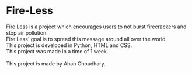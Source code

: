 # Fire-Less
Fire Less is a project which encourages users to not burst firecrackers and stop air pollution.<br />
Fire Less' goal is to spread this message around all over the world.<br />
This project is developed in Python, HTML and CSS.<br />
This project was made in a time of 1 week.<br /><br />
This project is made by Ahan Choudhary.
